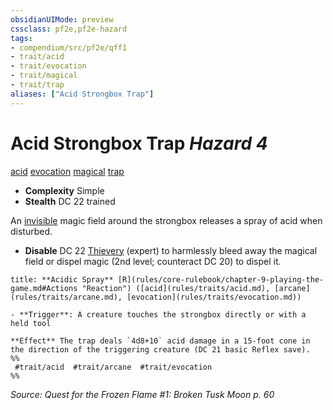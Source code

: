 ```yaml
---
obsidianUIMode: preview
cssclass: pf2e,pf2e-hazard
tags:
- compendium/src/pf2e/qff1
- trait/acid
- trait/evocation
- trait/magical
- trait/trap
aliases: ["Acid Strongbox Trap"]
---
```

# Acid Strongbox Trap *Hazard 4*  
[acid](rules/traits/acid.md "Acid Energy & Element Trait")  [evocation](rules/traits/evocation.md "Evocation School Trait")  [magical](rules/traits/magical.md "Magical Item Trait")  [trap](rules/traits/trap.md "Trap Hazard Trait")  

- **Complexity** Simple
- **Stealth** DC 22 trained  

An [invisible](rules/conditions.md#Invisible) magic field around the strongbox releases a spray of acid when disturbed.

- **Disable** DC 22 [Thievery](compendium/skills.md#Thievery) (expert) to harmlessly bleed away the magical field or dispel magic (2nd level; counteract DC 20) to dispel it.  

```ad-embed-ability
title: **Acidic Spray** [R](rules/core-rulebook/chapter-9-playing-the-game.md#Actions "Reaction") ([acid](rules/traits/acid.md), [arcane](rules/traits/arcane.md), [evocation](rules/traits/evocation.md))

- **Trigger**: A creature touches the strongbox directly or with a held tool

**Effect** The trap deals `4d8+10` acid damage in a 15-foot cone in the direction of the triggering creature (DC 21 basic Reflex save).  
%%
 #trait/acid  #trait/arcane  #trait/evocation 
%%
```

*Source: Quest for the Frozen Flame #1: Broken Tusk Moon p. 60*